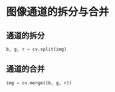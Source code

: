 
# 图像通道的拆分与合并

## 通道的拆分

```python
b, g, r = cv.split(img)
```

## 通道的合并

```python
img = cv.merge((b, g, r))
```
